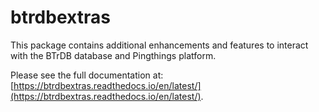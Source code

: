 # btrdbextras

This package contains additional enhancements and features to interact with the BTrDB database and Pingthings platform.

Please see the full documentation at: [https://btrdbextras.readthedocs.io/en/latest/](https://btrdbextras.readthedocs.io/en/latest/).
